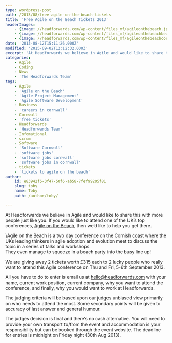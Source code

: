 ```yaml
---
type: wordpress-post
path: /2013/08/free-agile-on-the-beach-tickets
title: 'Free Agile on the Beach Tickets 2013'
headerImages:
    - {image: //headforwards.com/wp-content/files_mf/agileonthebeach.jpg, text: 'Agile on the Beach'}
    - {image: //headforwards.com/wp-content/files_mf/agileonthebeachbeachparty.jpg, text: ""}
    - {image: //headforwards.com/wp-content/files_mf/agileonthebeachcornwall.jpg, text: ""}
date: '2013-08-12T15:11:26.000Z'
modified: '2015-09-02T12:12:32.000Z'
excerpt: 'At Headforwards we believe in Agile and would like to share this with more people just like you. If you would like to attend one of the UK’s top conferences, Agile on the Beach, then we’d like to help you get there. \\Agile on the Beach is a two day conference on the Cornish coast …'
categories:
    - Agile
    - Coding
    - News
    - 'The Headforwards Team'
tags:
    - Agile
    - 'Agile on the Beach'
    - 'Agile Project Management'
    - 'Agile Software Development'
    - Business
    - 'careers in cornwall'
    - Cornwall
    - 'free tickets'
    - Headforwards
    - 'Headforwards Team'
    - Infomational
    - scrum
    - Software
    - 'Software Cornwall'
    - 'software jobs'
    - 'software jobs cornwall'
    - 'software jobs in cornwall'
    - tickets
    - 'tickets to agile on the beach'
author:
    id: e83942f5-3f47-50f6-ab58-7fef99205f81
    slug: toby
    name: Toby
    path: /author/toby/

---
```

At Headforwards we believe in Agile and would like to share this with more people just like you. If you would like to attend one of the UK’s top conferences, [Agile on the Beach](http://www.agileonthebeach.com), then we’d like to help you get there.

\\Agile on the Beach is a two day conference on the Cornish coast where the UKs leading thinkers in agile adoption and evolution meet to discuss the topic in a series of talks and workshops.  
They even manage to squeeze in a beach party into the busy line up!

We are giving away 2 tickets worth £315 each to 2 lucky people who really want to attend this Agile conference on Thu and Fri, 5-6th September 2013.

All you have to do to enter is email us at [hello@headforwards.com](mailto:hello@headforwards.com) with your name, current work position, current company, why you want to attend the conference, and finally, why you would want to work at Headforwards.

The judging criteria will be based upon our judges unbiased view primarily on who needs to attend the most. Some secondary points will be given to accuracy of last answer and general humour.

The judges decision is final and there’s no cash alternative. You will need to provide your own transport to/from the event and accommodation is your responsibility but can be booked through the event website. The deadline for entries is midnight on Friday night (30th Aug 2013).
